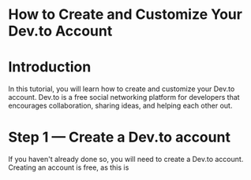 # How to Create and Customize Your Dev.to Account

# Introduction
In this tutorial, you will learn how to create and customize your Dev.to account. Dev.to is a free social networking platform for developers that encourages collaboration, sharing ideas, and helping each other out.

# Step 1 — Create a Dev.to account
If you haven't already done so, you will need to create a Dev.to account. Creating an account is free, as this is 